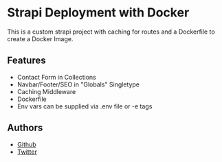 # Strapi Deployment with Docker

This is a custom strapi project with caching for routes and a Dockerfile to create a Docker Image.

## Features

- Contact Form in Collections
- Navbar/Footer/SEO in "Globals" Singletype
- Caching Middleware
- Dockerfile
- Env vars can be supplied via .env file or -e tags

## Authors

- [Github](https://www.github.com/mozart409)
- [Twitter](https://www.twitter.com/marc_van_sax)
